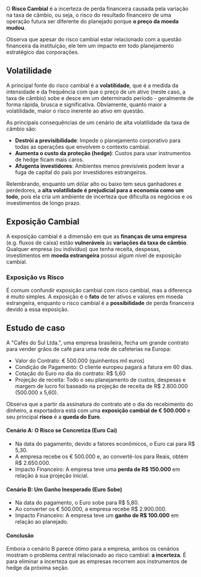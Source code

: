 O **Risco Cambial** é a incerteza de perda financeira causada pela variação na taxa de câmbio, ou seja, o risco do resultado financeiro de uma operação futura ser diferente do planejado porque **o preço da moeda mudou**.

Observa que apesar do risco cambial estar relacionado com a questão financeira da instituição, ele tem um impacto em todo planejamento estratégico das corporações.

## Volatilidade

A principal fonte do risco cambial é a **volatilidade**, que é a medida da intensidade e da frequência com que o preço de um ativo (neste caso, a taxa de câmbio) sobe e desce em um determinado período - geralmente de forma rápida, brusca e significativa. Obviamente, quanto maior a volatilidade, maior o risco inerente ao ativo em questão.

As principais consequências de um cenário de alta volatilidade da taxa de câmbio são:

* **Destrói a previsibilidade**: Impede o planejamento corporativo para todas as operações que envolvem o contexto cambial. 
* **Aumenta o custo da proteção (hedge)**: Custos para usar instrumentos de hedge ficam mais caros.
* **Afugenta investidores**: Ambientes menos previsíveis podem levar a fuga de capital do país por investidores estrangeiros.


Relembrando, enquanto um dólar alto ou baixo tem seus ganhadores e perdedores, a **alta volatilidade é prejudicial para a economia como um todo**, pois ela cria um ambiente de incerteza que dificulta os negócios e os investimentos de longo prazo.

## Exposição Cambial

A exposição cambial é a dimensão em que as **finanças de uma empresa** (e.g. fluxos de caixa) estão **vulneráveis** às **variações da taxa de câmbio**. Qualquer empresa (ou indivíduo) que tenha receita, despesas, investimentos em **moeda estrangeira** possui algum nível de exposição cambial.

### Exposição vs Risco

É comum confundir exposição cambial com risco cambial, mas a diferença é muito simples. A exposição é o **fato** de ter ativos e valores em moeda estrangeira, enquanto o risco cambial é a **possibilidade** de perda financeira devido a essa exposição.

## Estudo de caso

A "Cafés do Sul Ltda.", uma empresa brasileira, fecha um grande contrato para vender grãos de café para uma rede de cafeterias na Europa:

* Valor do Contrato: € 500.000 (quinhentos mil euros)
* Condição de Pagamento: O cliente europeu pagará a fatura em 60 dias.
* Cotação do Euro no dia do contrato: R$ 5,60
* Projeção de receita: Todo o seu planejamento de custos, despesas e margem de lucro foi baseado na projeção de receita de R$ 2.800.000 (500.000 x 5,60).

Observa que a partir da assinatura do contrato até o dia do recebimento do dinheiro, a exportadora está com uma **exposição cambial de € 500.000** e seu principal **risco** é a **queda do Euro**.

#### Cenário A: O Risco se Concretiza (Euro Cai)

* Na data do pagamento, devido a fatores econômicos, o Euro cai para R$ 5,30.
* A empresa recebe os € 500.000 e, ao convertê-los para Reais, obtém R$ 2.650.000.
* Impacto Financeiro: A empresa teve uma **perda de R$ 150.000** em relação à sua projeção inicial. 

#### Cenário B: Um Ganho Inesperado (Euro Sobe)

* Na data do pagamento, o Euro sobe para R$ 5,80.
* Ao converter os € 500.000, a empresa recebe R$ 2.900.000.
* Impacto Financeiro: A empresa teve um **ganho de R$ 100.000** em relação ao planejado.

#### Conclusão

Embora o cenário B parece ótimo para a empresa, ambos os cenários mostram o problema central relacionado ao risco cambial: **a incerteza**. É para eliminar a incerteza que as empresas recorrem aos instrumentos de hedge da próxima seção.


